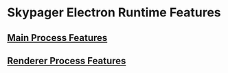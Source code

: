# Skypager Electron Runtime Features

## [Main Process Features](main)

## [Renderer Process Features](renderer)
